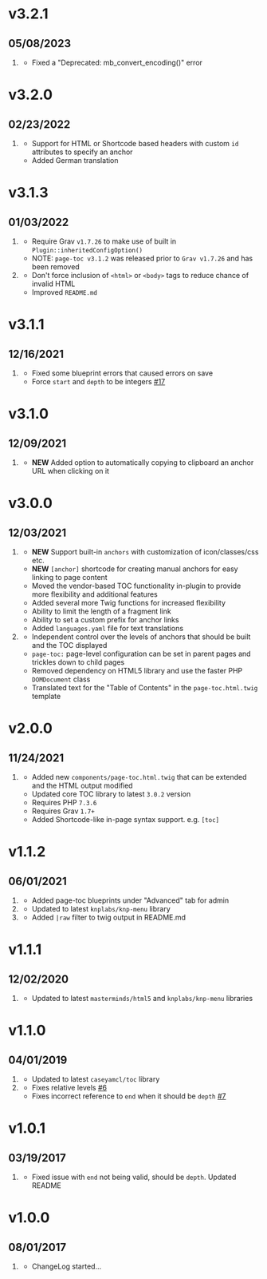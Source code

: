 # v3.2.1
## 05/08/2023

1. [](#improved)
   * Fixed a "Deprecated: mb_convert_encoding()" error

# v3.2.0
## 02/23/2022

1. [](#new)
   * Support for HTML or Shortcode based headers with custom `id` attributes to specify an anchor
   * Added German translation

# v3.1.3
## 01/03/2022

1. [](#new)
   * Require Grav `v1.7.26` to make use of built in `Plugin::inheritedConfigOption()`
   * NOTE: `page-toc v3.1.2` was released prior to `Grav v1.7.26` and has been removed
2. [](#improved)
   * Don't force inclusion of `<html>` or `<body>` tags to reduce chance of invalid HTML
   * Improved `README.md`

# v3.1.1
## 12/16/2021

1. [](#bugfix)
   * Fixed some blueprint errors that caused errors on save
   * Force `start` and `depth` to be integers [#17](https://github.com/trilbymedia/grav-plugin-page-toc/issues/17)

# v3.1.0
## 12/09/2021

1. [](#new)
   * **NEW** Added option to automatically copying to clipboard an anchor URL when clicking on it

# v3.0.0
## 12/03/2021

1. [](#new)
   * **NEW** Support built-in `anchors` with customization of icon/classes/css etc.
   * **NEW** `[anchor]` shortcode for creating manual anchors for easy linking to page content
   * Moved the vendor-based TOC functionality in-plugin to provide more flexibility and additional features
   * Added several more Twig functions for increased flexibility
   * Ability to limit the length of a fragment link
   * Ability to set a custom prefix for anchor links
   * Added `languages.yaml` file for text translations
2. [](#improved)
   * Independent control over the levels of anchors that should be built and the TOC displayed
   * `page-toc:` page-level configuration can be set in parent pages and trickles down to child pages
   * Removed dependency on HTML5 library and use the faster PHP `DOMDocument` class
   * Translated text for the "Table of Contents" in the `page-toc.html.twig` template

# v2.0.0
## 11/24/2021

1. [](#new)
   * Added new `components/page-toc.html.twig` that can be extended and the HTML output modified
   * Updated core TOC library to latest `3.0.2` version
   * Requires PHP `7.3.6`
   * Requires Grav `1.7+`
   * Added Shortcode-like in-page syntax support. e.g. `[toc]`

# v1.1.2
## 06/01/2021

1. [](#new)
    * Added page-toc blueprints under "Advanced" tab for admin
1. [](#improved)
    * Updated to latest `knplabs/knp-menu` library
1. [](#bugfix)
    * Added `|raw` filter to twig output in README.md

# v1.1.1
## 12/02/2020

1. [](#improved)
    * Updated to latest `masterminds/html5` and `knplabs/knp-menu` libraries

# v1.1.0
## 04/01/2019

1. [](#improved)
    * Updated to latest `caseyamcl/toc` library
1. [](#bugfix)
    * Fixes relative levels [#6](https://github.com/trilbymedia/grav-plugin-page-toc/pull/9)
    * Fixes incorrect reference to `end` when it should be `depth` [#7](https://github.com/trilbymedia/grav-plugin-page-toc/pull/7)

# v1.0.1
## 03/19/2017

1. [](#improved)
    * Fixed issue with `end` not being valid, should be `depth`. Updated README

# v1.0.0
## 08/01/2017

1. [](#new)
    * ChangeLog started...
